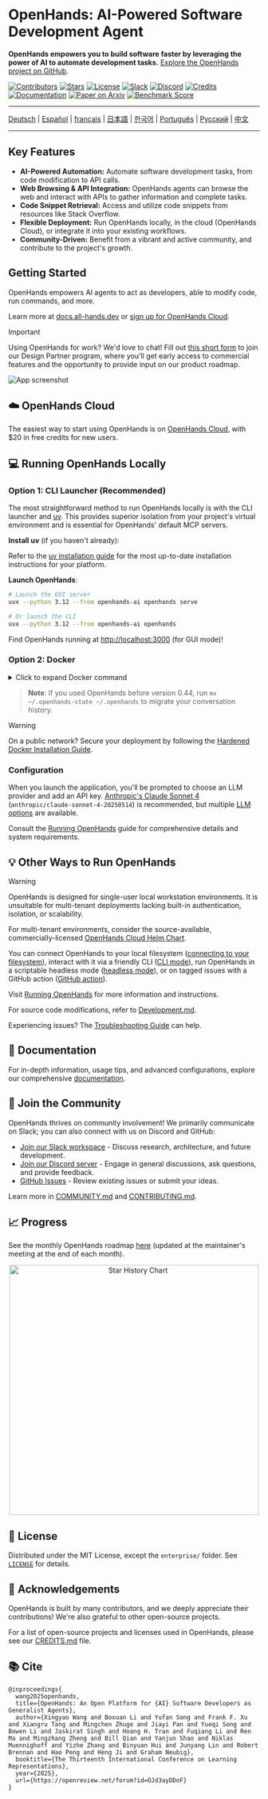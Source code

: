 # OpenHands: AI-Powered Software Development Agent

**OpenHands empowers you to build software faster by leveraging the power of AI to automate development tasks.**  [Explore the OpenHands project on GitHub](https://github.com/All-Hands-AI/OpenHands).

[![Contributors](https://img.shields.io/github/contributors/All-Hands-AI/OpenHands?style=for-the-badge&color=blue)](https://github.com/All-Hands-AI/OpenHands/graphs/contributors)
[![Stars](https://img.shields.io/github/stars/All-Hands-AI/OpenHands?style=for-the-badge&color=blue)](https://github.com/All-Hands-AI/OpenHands/stargazers)
[![License](https://img.shields.io/github/license/All-Hands-AI/OpenHands?style=for-the-badge&color=blue)](https://github.com/All-Hands-AI/OpenHands/blob/main/LICENSE)
[![Slack](https://img.shields.io/badge/Slack-Join%20Us-red?logo=slack&logoColor=white&style=for-the-badge)](https://dub.sh/openhands)
[![Discord](https://img.shields.io/badge/Discord-Join%20Us-purple?logo=discord&logoColor=white&style=for-the-badge)](https://discord.gg/ESHStjSjD4)
[![Credits](https://img.shields.io/badge/Project-Credits-blue?style=for-the-badge&color=FFE165&logo=github&logoColor=white)](https://github.com/All-Hands-AI/OpenHands/blob/main/CREDITS.md)
[![Documentation](https://img.shields.io/badge/Documentation-000?logo=googledocs&logoColor=FFE165&style=for-the-badge)](https://docs.all-hands.dev/usage/getting-started)
[![Paper on Arxiv](https://img.shields.io/badge/Paper%20on%20Arxiv-000?logoColor=FFE165&logo=arxiv&style=for-the-badge)](https://arxiv.org/abs/2407.16741)
[![Benchmark Score](https://img.shields.io/badge/Benchmark%20score-000?logoColor=FFE165&logo=huggingface&style=for-the-badge)](https://docs.google.com/spreadsheets/d/1wOUdFCMyY6Nt0AIqF705KN4JKOWgeI4wUGUP60krXXs/edit?gid=0#gid=0)

---

<!-- Keep these links. Translations will automatically update with the README. -->
[Deutsch](https://www.readme-i18n.com/All-Hands-AI/OpenHands?lang=de) |
[Español](https://www.readme-i18n.com/All-Hands-AI/OpenHands?lang=es) |
[français](https://www.readme-i18n.com/All-Hands-AI/OpenHands?lang=fr) |
[日本語](https://www.readme-i18n.com/All-Hands-AI/OpenHands?lang=ja) |
[한국어](https://www.readme-i18n.com/All-Hands-AI/OpenHands?lang=ko) |
[Português](https://www.readme-i18n.com/All-Hands-AI/OpenHands?lang=pt) |
[Русский](https://www.readme-i18n.com/All-Hands-AI/OpenHands?lang=ru) |
[中文](https://www.readme-i18n.com/All-Hands-AI/OpenHands?lang=zh)

---

## Key Features

*   **AI-Powered Automation:** Automate software development tasks, from code modification to API calls.
*   **Web Browsing & API Integration:**  OpenHands agents can browse the web and interact with APIs to gather information and complete tasks.
*   **Code Snippet Retrieval:** Access and utilize code snippets from resources like Stack Overflow.
*   **Flexible Deployment:**  Run OpenHands locally, in the cloud (OpenHands Cloud), or integrate it into your existing workflows.
*   **Community-Driven:** Benefit from a vibrant and active community, and contribute to the project's growth.

## Getting Started

OpenHands empowers AI agents to act as developers, able to modify code, run commands, and more.

Learn more at [docs.all-hands.dev](https://docs.all-hands.dev) or [sign up for OpenHands Cloud](https://app.all-hands.dev).

> [!IMPORTANT]
> Using OpenHands for work? We'd love to chat! Fill out
> [this short form](https://docs.google.com/forms/d/e/1FAIpQLSet3VbGaz8z32gW9Wm-Grl4jpt5WgMXPgJ4EDPVmCETCBpJtQ/viewform)
> to join our Design Partner program, where you'll get early access to commercial features and the opportunity to provide input on our product roadmap.

![App screenshot](./docs/static/img/screenshot.png)

## ☁️ OpenHands Cloud

The easiest way to start using OpenHands is on [OpenHands Cloud](https://app.all-hands.dev), with $20 in free credits for new users.

## 💻 Running OpenHands Locally

### Option 1: CLI Launcher (Recommended)

The most straightforward method to run OpenHands locally is with the CLI launcher and [uv](https://docs.astral.sh/uv/).  This provides superior isolation from your project's virtual environment and is essential for OpenHands' default MCP servers.

**Install uv** (if you haven't already):

Refer to the [uv installation guide](https://docs.astral.sh/uv/getting-started/installation/) for the most up-to-date installation instructions for your platform.

**Launch OpenHands**:

```bash
# Launch the GUI server
uvx --python 3.12 --from openhands-ai openhands serve

# Or launch the CLI
uvx --python 3.12 --from openhands-ai openhands
```

Find OpenHands running at [http://localhost:3000](http://localhost:3000) (for GUI mode)!

### Option 2: Docker

<details>
<summary>Click to expand Docker command</summary>

Alternatively, run OpenHands with Docker:

```bash
docker pull docker.all-hands.dev/all-hands-ai/runtime:0.57-nikolaik

docker run -it --rm --pull=always \
    -e SANDBOX_RUNTIME_CONTAINER_IMAGE=docker.all-hands.dev/all-hands-ai/runtime:0.57-nikolaik \
    -e LOG_ALL_EVENTS=true \
    -v /var/run/docker.sock:/var/run/docker.sock \
    -v ~/.openhands:/.openhands \
    -p 3000:3000 \
    --add-host host.docker.internal:host-gateway \
    --name openhands-app \
    docker.all-hands.dev/all-hands-ai/openhands:0.57
```

</details>

> **Note**: If you used OpenHands before version 0.44, run `mv ~/.openhands-state ~/.openhands` to migrate your conversation history.

> [!WARNING]
> On a public network? Secure your deployment by following the [Hardened Docker Installation Guide](https://docs.all-hands.dev/usage/runtimes/docker#hardened-docker-installation).

### Configuration

When you launch the application, you'll be prompted to choose an LLM provider and add an API key. [Anthropic's Claude Sonnet 4](https://www.anthropic.com/api) (`anthropic/claude-sonnet-4-20250514`) is recommended, but multiple [LLM options](https://docs.all-hands.dev/usage/llms) are available.

Consult the [Running OpenHands](https://docs.all-hands.dev/usage/installation) guide for comprehensive details and system requirements.

## 💡 Other Ways to Run OpenHands

> [!WARNING]
> OpenHands is designed for single-user local workstation environments.  It is unsuitable for multi-tenant deployments lacking built-in authentication, isolation, or scalability.
>
> For multi-tenant environments, consider the source-available, commercially-licensed [OpenHands Cloud Helm Chart](https://github.com/all-Hands-AI/OpenHands-cloud).

You can connect OpenHands to your local filesystem ([connecting to your filesystem](https://docs.all-hands.dev/usage/runtimes/docker#connecting-to-your-filesystem)), interact with it via a friendly CLI ([CLI mode](https://docs.all-hands.dev/usage/how-to/cli-mode)), run OpenHands in a scriptable headless mode ([headless mode](https://docs.all-hands.dev/usage/how-to/headless-mode)), or on tagged issues with a GitHub action ([GitHub action](https://docs.all-hands.dev/usage/how-to/github-action)).

Visit [Running OpenHands](https://docs.all-hands.dev/usage/installation) for more information and instructions.

For source code modifications, refer to [Development.md](https://github.com/All-Hands-AI/OpenHands/blob/main/Development.md).

Experiencing issues? The [Troubleshooting Guide](https://docs.all-hands.dev/usage/troubleshooting) can help.

## 📖 Documentation

For in-depth information, usage tips, and advanced configurations, explore our comprehensive [documentation](https://docs.all-hands.dev/usage/getting-started).

## 🤝 Join the Community

OpenHands thrives on community involvement! We primarily communicate on Slack; you can also connect with us on Discord and GitHub:

*   [Join our Slack workspace](https://dub.sh/openhands) - Discuss research, architecture, and future development.
*   [Join our Discord server](https://discord.gg/ESHStjSjD4) - Engage in general discussions, ask questions, and provide feedback.
*   [GitHub Issues](https://github.com/All-Hands-AI/OpenHands/issues) - Review existing issues or submit your ideas.

Learn more in [COMMUNITY.md](./COMMUNITY.md) and [CONTRIBUTING.md](./CONTRIBUTING.md).

## 📈 Progress

See the monthly OpenHands roadmap [here](https://github.com/orgs/All-Hands-AI/projects/1) (updated at the maintainer's meeting at the end of each month).

<p align="center">
  <a href="https://star-history.com/#All-Hands-AI/OpenHands&Date">
    <img src="https://api.star-history.com/svg?repos=All-Hands-AI/OpenHands&type=Date" width="500" alt="Star History Chart">
  </a>
</p>

## 📜 License

Distributed under the MIT License, except the `enterprise/` folder. See [`LICENSE`](./LICENSE) for details.

## 🙏 Acknowledgements

OpenHands is built by many contributors, and we deeply appreciate their contributions! We're also grateful to other open-source projects.

For a list of open-source projects and licenses used in OpenHands, please see our [CREDITS.md](./CREDITS.md) file.

## 📚 Cite

```
@inproceedings{
  wang2025openhands,
  title={OpenHands: An Open Platform for {AI} Software Developers as Generalist Agents},
  author={Xingyao Wang and Boxuan Li and Yufan Song and Frank F. Xu and Xiangru Tang and Mingchen Zhuge and Jiayi Pan and Yueqi Song and Bowen Li and Jaskirat Singh and Hoang H. Tran and Fuqiang Li and Ren Ma and Mingzhang Zheng and Bill Qian and Yanjun Shao and Niklas Muennighoff and Yizhe Zhang and Binyuan Hui and Junyang Lin and Robert Brennan and Hao Peng and Heng Ji and Graham Neubig},
  booktitle={The Thirteenth International Conference on Learning Representations},
  year={2025},
  url={https://openreview.net/forum?id=OJd3ayDDoF}
}